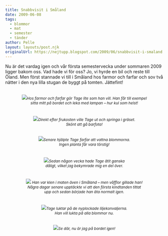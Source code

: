 ```yaml
---
title: Snabbvisit i Småland
date: 2009-06-08
tags: 
  - blommor
  - mat
  - semester
  - tänder	
author: Pelle
layout: layouts/post.njk
originalUrl: https://nejtupp.blogspot.com/2009/06/snabbvisit-i-smaland.html
---
```


Nu är det vardag igen och vår första semestervecka under sommaren 2009 ligger bakom oss. Vad hade vi för oss? Jo, vi hyrde en bil och reste till Öland. Men först stannade vi till i Småland hos farmor och farfar och sov två nätter i den nya lilla stugan de byggt på tomten. Jättefint!<br><br><div style="text-align: center;"><img src="../../../../img/_MG_4636_1024pix.jpg"><span style="font-size:85%;"><span style="font-style: italic;">Hos farmor och farfar gör Tage lite som han vill. Han får till exempel<br>sitta mitt på bordet och leka med lampan – hur kul som helst!</span></span><br></div><br><br><div style="text-align: center;"><img src="../../../../img/_MG_4644_1024pix.jpg"><span style="font-size:85%;"><span style="font-style: italic;">Direkt efter frukosten ville Tage ut och springa i gräset.<br>Skönt att gå barfota!<br><br><br></span></span></div><div style="text-align: center;"><img src="../../../../img/_MG_4657_1024pix.jpg"><span style="font-size:85%;"><span style="font-style: italic;">Senare hjälpte Tage farfar att vattna blommorna.</span></span><br><div style="text-align: center;"><span style="font-size:85%;"><span style="font-style: italic;">Ingen planta får vara törstig!</span></span><br><br><br></div></div><div style="text-align: center;"><img src="../../../../img/_MG_4730_1024pix.jpg"><span style="font-size:85%;"><span style="font-style: italic;">Sedan någon vecka hade Tage ätit ganska<br>dåligt, vilket jag bekymrade </span></span><span style="font-size:85%;"><span style="font-style: italic;">mig en del över.</span></span><br></div><br><br><div style="text-align: center;"><img src="../../../../img/_MG_4683_1024pix.jpg"><span style="font-size:85%;"><span style="font-style: italic;"> Han var klen i maten även i Småland – men våfflor gillade han!<br>Några dagar senare upptäckte vi att den första kindtanden tittat<br>upp och sedan började han äta normalt igen.<br></span></span><br></div><br><div style="text-align: center;"><img src="../../../../img/_MG_4693_1024pix.jpg"><span style="font-size:85%;"><span style="font-style: italic;">Tage luktar på de nyplockade liljekonvaljerna.<br>Han vill lukta på alla blommor nu.<br><br><br></span></span></div><div style="text-align: center;"><img src="../../../../img/_MG_4701_1024pix.jpg"><span style="font-size:85%;"><span style="font-style: italic;">Se där, nu är jag på bordet igen!</span><br></span></div>
<!-- no comments on this post -->